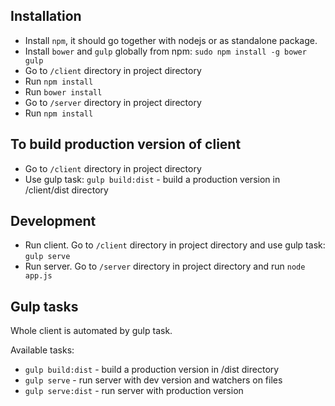## Installation

+ Install `npm`, it should go together with nodejs or as standalone package.
+ Install `bower` and `gulp` globally from npm: `sudo npm install -g bower gulp`
+ Go to `/client` directory in project directory
+ Run `npm install`
+ Run `bower install`
+ Go to `/server` directory in project directory
+ Run `npm install`

## To build production version of client

+ Go to `/client` directory in project directory
+ Use gulp task: `gulp build:dist` - build a production version in /client/dist directory

## Development

+ Run client. Go to `/client` directory in project directory and use gulp task: `gulp serve`
+ Run server. Go to `/server` directory in project directory and run `node app.js`

## Gulp tasks

Whole client is automated by gulp task. 

Available tasks:

+ `gulp build:dist` - build a production version in /dist directory
+ `gulp serve` - run server with dev version and watchers on files
+ `gulp serve:dist` - run server with production version
